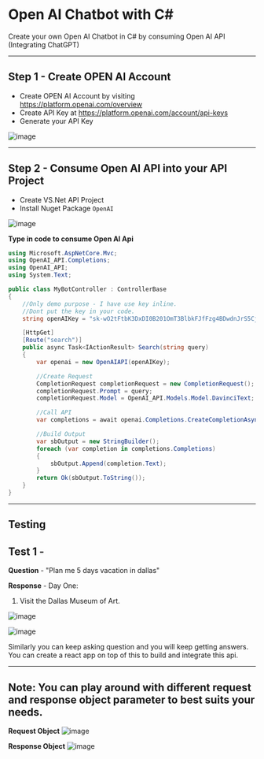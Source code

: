# Open AI Chatbot with C#
Create your own Open AI Chatbot in C# by consuming Open AI API  (Integrating ChatGPT)

-----

## Step 1 - Create OPEN AI Account

- Create OPEN AI Account by visiting https://platform.openai.com/overview
- Create API Key at https://platform.openai.com/account/api-keys
- Generate your API Key

![image](https://user-images.githubusercontent.com/30829678/231580249-505ec23c-308f-4d34-b868-e5153996d262.png)


-----

## Step 2 - Consume Open AI API into your API Project

- Create VS.Net API Project
- Install Nuget Package `OpenAI`

![image](https://user-images.githubusercontent.com/30829678/231581016-70f2c57e-e7b6-480c-bd4b-e56853aa474f.png)

**Type in code to consume Open AI Api**

```csharp
using Microsoft.AspNetCore.Mvc;
using OpenAI_API.Completions;
using OpenAI_API;
using System.Text;

public class MyBotController : ControllerBase
{
    //Only demo purpose - I have use key inline.
    //Dont put the key in your code.
    string openAIKey = "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";

    [HttpGet]
    [Route("search")]
    public async Task<IActionResult> Search(string query)
    {   
        var openai = new OpenAIAPI(openAIKey);

        //Create Request
        CompletionRequest completionRequest = new CompletionRequest();            
        completionRequest.Prompt = query;
        completionRequest.Model = OpenAI_API.Models.Model.DavinciText;

        //Call API
        var completions = await openai.Completions.CreateCompletionAsync(completionRequest);

        //Build Output
        var sbOutput = new StringBuilder();
        foreach (var completion in completions.Completions)
        {
            sbOutput.Append(completion.Text);
        }
        return Ok(sbOutput.ToString());
    }
}
```

---------

## Testing

## Test 1 - 

**Question** - "Plan me 5 days vacation in dallas"

**Response** - 
Day One:
1. Visit the Dallas Museum of Art.

![image](https://user-images.githubusercontent.com/30829678/231584406-a644937e-eea5-4531-be36-d85167f8101a.png)

![image](https://user-images.githubusercontent.com/30829678/231586711-fb470919-49c4-4348-9ffe-4be8469c92ed.png)

Similarly you can keep asking question and you will keep getting answers.  You can create a react app on top of this to build and integrate this api.

---------

## Note:  You can play around with different request and response object parameter to best suits your needs.

**Request Object**
![image](https://user-images.githubusercontent.com/30829678/231583626-58d85323-c217-4351-a553-06bae5386946.png)

**Response Object**
![image](https://user-images.githubusercontent.com/30829678/231583951-f282d51e-2424-4ef8-a78d-b320cc610cd4.png)
